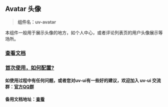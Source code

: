 ## Avatar 头像

> **组件名：uv-avatar**

本组件一般用于展示头像的地方，如个人中心，或者评论列表页的用户头像展示等场所。

### [查看文档](https://www.uvui.cn/components/avatar.html)

### <a href="https://www.uvui.cn/components/quickstart.html" target="_blank">首次使用，如何配置?</a>

#### 如使用过程中有任何问题，或者您对uv-ui有一些好的建议，欢迎加入 uv-ui 交流群：<a href="https://www.uvui.cn/components/addQQGroup.html" target="_blank">官方QQ群</a>

#### 备用文档地址：[查看](https://uvui.ppiyy.cn/components/avatar.html)